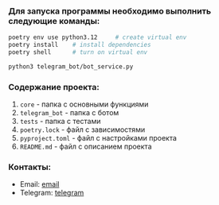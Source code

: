 
### Для запуска программы необходимо выполнить следующие команды:
```bash
poetry env use python3.12     # create virtual env
poetry install    # install dependencies
poetry shell      # turn on virtual env 
```
```bash
python3 telegram_bot/bot_service.py
```

### Содержание проекта:
1. `core` - папка с основными функциями
2. `telegram_bot` - папка с ботом
3. `tests` - папка с тестами
4. `poetry.lock` - файл с зависимостями
5. `pyproject.toml` - файл с настройками проекта
6. `README.md` - файл с описанием проекта

### Контакты:
- Email: [email](mailto:mirbekov1kylych@gmail.com)
- Telegram: [telegram](https://t.me/mirbekov0909)
